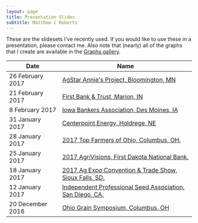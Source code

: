 ```yaml
---
layout: page
title: Presentation Slides
subtitle: Matthew C Roberts
---
```



These are the slidesets I've recently used. If you would like to use these in a presentation,
please contact me. Also note that (nearly) all of the graphs that I create are available
in the [Graphs gallery](../graphs/index.html).

| Date | Name |
| ---- | ---- |
| 26 February 2017 | [AgStar Annie's Project, Bloomington, MN](../img/slides/agstar-annie-2017.pdf) |
| 21 February 2017 | [First Bank & Trust, Marion, IN](../img/slides/20170221-www.pdf) |
| 8 February 2017 | [Iowa Bankers Association, Des Moines, IA](../img/slides/20170208-www.pdf) |
| 31 January 2017 | [Centerpoint Energy, Holdrege, NE](../img/slides/20170131-www.pdf) |
| 28 January 2017 | [2017 Top Farmers of Ohio, Columbus, OH.](../img/slides/20170128-www.pdf) |
| 25 January 2017 | [2017 AgriVisions, First Dakota National Bank.](../img/slides/20170125-www.pdf) |
| 18 January 2017 | [2017 Ag Expo Convention & Trade Show, Sioux Falls, SD.](../img/slides/20170118-www.pdf) |
| 12 January 2017 | [Independent Professional Seed Association, San Diego, CA.](../img/slides/20170112-www.pdf) |
| 20 December 2016 | [Ohio Grain Symposium, Columbus, OH](../img/slides/20161220-www.pdf) |

